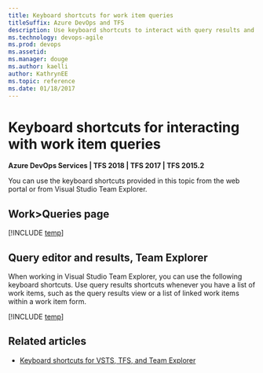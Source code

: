 ```yaml
---
title: Keyboard shortcuts for work item queries
titleSuffix: Azure DevOps and TFS
description: Use keyboard shortcuts to interact with query results and query lists in Azure Boards & Team Foundation Server  
ms.technology: devops-agile
ms.prod: devops
ms.assetid: 
ms.manager: douge
ms.author: kaelliauthor: KathrynEE
ms.topic: reference
ms.date: 01/18/2017
---
```


# Keyboard shortcuts for interacting with work item queries

**Azure DevOps Services | TFS 2018 | TFS 2017 | TFS 2015.2**
  
You can use the keyboard shortcuts provided in this topic from the web portal or from Visual Studio Team Explorer. 


## Work>Queries page 

[!INCLUDE [temp](../../_shared/keyboard-shortcuts/queries-shortcuts.md)] 

## Query editor and results, Team Explorer 

When working in Visual Studio Team Explorer, you can use the following keyboard shortcuts. Use query results shortcuts whenever you have a list of work items, such as the query results view or a list of linked work items within a work item form.

[!INCLUDE [temp](../../_shared/keyboard-shortcuts/queries-te-shortcuts.md)] 
 

## Related articles

- [Keyboard shortcuts for VSTS, TFS, and Team Explorer](../../project/navigation/keyboard-shortcuts.md)


